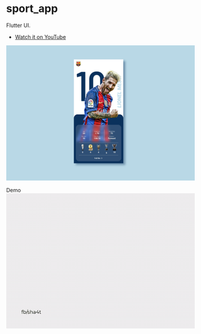 # sport_app

Flutter UI.

- [Watch it on YouTube](https://youtu.be/HDNXKILs_mA)

![](/sport_screen.png)

Demo
![](/sport-profile.gif)

